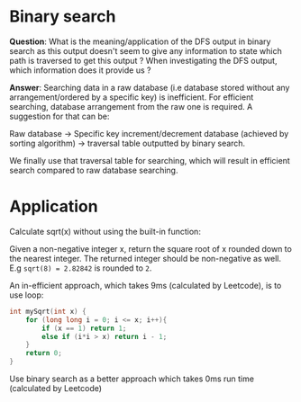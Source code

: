 # Binary search

**Question**: What is the meaning/application of the DFS output in binary search as this output doesn't seem to give any information to state which path is traversed to get this output ? When investigating the DFS output, which information does it provide us ?

**Answer**: Searching data in a raw database (i.e database stored without any arrangement/ordered by a specific key) is inefficient. For efficient searching, database arrangement from the raw one is required.
A suggestion for that can be:

Raw database -> Specific key increment/decrement database (achieved by sorting algorithm) -> traversal table outputted by binary search.

We finally use that traversal table for searching, which will result in efficient search compared to raw database searching.

# Application

Calculate sqrt(x) without using the built-in function:

Given a non-negative integer x, return the square root of x rounded down to the nearest integer. The returned integer should be non-negative as well. E.g ``sqrt(8) = 2.82842`` is rounded to ``2``.

An in-efficient approach, which takes 9ms (calculated by Leetcode), is to use loop:

```c
int mySqrt(int x) {
    for (long long i = 0; i <= x; i++){
		if (x == 1) return 1;
		else if (i*i > x) return i - 1;
	}
    return 0;
}
```
Use binary search as a better approach which takes 0ms run time (calculated by Leetcode)
